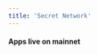 ```yaml
---
title: 'Secret Network'
---
```



<!-- Home Hero-->
<column class="new-home__bg " mode="full">

<block class="">

<new-home-hero></new-home-hero>

</block>

</column>










<!--  -->
<column class=" spacer-s " >

<block>

<new-home-contracts></new-home-contracts>

</block>

</column>







<!-- Controlls  -->
<column number="2" class="page-developers__horizontal-scroll">

<block >

#### Apps live on mainnet

</block>

<block class="justify-right">

<scroll-horizontal></scroll-horizontal>

</block>

</column>

<!-- Horizontal Scroll -->
<column class="page-developers__cool-stuff spacer-s horizontal-slider" mode="full">

<block>

<developers-cool-stuff></developers-cool-stuff>

</block>

</column>









<column class="spacer-s">

<block>

<new-home-call-action>
    
</new-home-call-action>

</block>

</column>









<column mode="full">

<block class="no-padding">

<new-home-announcement location="top" />
    

</block>

</column>












<column class="spacer-s">

<block>

<new-home-mission>
    
</new-home-mission>

</block>

</column>











<column class="spacer-s">

<block>

<ecosystem-funding-ctas>
    
</ecosystem-funding-ctas>

</block>

</column>
